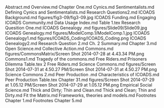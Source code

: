 Abstract.md
Overview.md
Chapter One.md
Cynics.md
Sentimentalists.md
Defining Cynics and Sentimentalists.md
Research Questions2.md
ICOADS Background.md
figures/fig3-09/fig3-09.jpg
ICOADS Funding.md
Engaging ICOADS Community.md
Data Usage Index.md
Table 1.tex
Research Quesition One.md
ICOADS Genealogy .md
figures/Slide09/Slide09.jpg
ICOADS Genealogy.md
figures/ModelComp.1/ModelComp.1.jpg
ICOADS Genealogy1.md
figures/ICOADS_Coding/ICOADS_Coding.png
ICOADS Genealogy2.md
Research Question 2.md
Ch. 2 Summary.md
Chapter 3.md
Open Science.md
Collective Action.md
Commons.md
figures/CommonsMatrix/Screen Shot 2014-07-28 at 4.43.34 PM.png
Commons1.md
Tragedy of the commons.md
Free Riders.md
Prisoners Dilemma Table.tex
2 Free Riders.md
Science Commons.md
figures/Screen Shot 2014-07-31 at 4.50.27 PM/Screen Shot 2014-07-31 at 4.50.27 PM.png
Science Commons 2.md
Peer Production .md
Characteristics of ICOADS.md
Peer Production Table.tex
Chapter 31.md
figures/Screen Shot 2014-07-29 at 1.05.12 PM/Screen Shot 2014-07-29 at 1.05.12 PM.png
Empirical Social Science.md
Thick and Dirty; Thin and Clean.md
Thick and Clean; Thin and Dirty.md
Fit the Matrix.md
Frameworks, theories and models.md
Footnotes Chapter 1.md
Footnotes Chapter 5.md